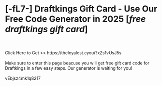 # [-fL7-] Draftkings Gift Card - Use Our Free Code Generator in 2025 [*free draftkings gift card*]
<br>
<br>Click Here to Get >> https://theloyalest.cyou/?xZs1vUsJ5s
<br>
<br>Make sure to enter this page beacuse you will get free gift card code for Draftkings in a few easy steps. Our generator is waiting for you!
<br>
<br>vEbjsz4mk1q8217

